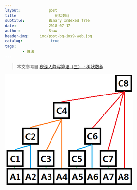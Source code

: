 ```yaml
---
layout:             post
title:                 树状数组
subtitle:           Binary Indexed Tree
date:      	        2018-07-17
author:             Shaw
header-img:     img/post-bg-ios9-web.jpg
catalog: 	         true
tags:
        - 算法
---
```

>本文参考自 [夜深人静写算法（三） - 树状数组](http://www.cppblog.com/menjitianya/archive/2015/11/02/212171.html) 


![](https://raw.githubusercontent.com/xiaoran-tang/xiaoran-tang.github.io/master/img/szsz.png)

